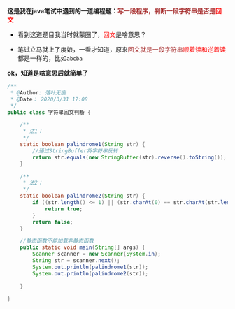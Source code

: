 **这是我在java笔试中遇到的一道编程题：<font color=brown>写一段程序，判断一段字符串是否是</font><font color=red>回文</font>**

- 看到这道题目我当时就蒙圈了，<font color=red>回文</font>是啥意思？

- 笔试立马就上了度娘，一看才知道，原来<font color=brown>回文就是一段字符串</font><font color=red>顺着读和逆着读</font>都是一样的，比如`abcba`



**ok，知道是啥意思后就简单了**

```java
/**
 * @Author: 落叶无痕
 * @Date： 2020/3/31 17:08
 */
public class 字符串回文判断 {

    /**
     * 法1：
     */
    static boolean palindrome1(String str) {
        //通过StringBuffer将字符串反转
        return str.equals(new StringBuffer(str).reverse().toString());
    }

    /**
     * 法2：
     */
    static boolean palindrome2(String str) {
        if ((str.length() <= 1) || (str.charAt(0) == str.charAt(str.length() - 1))){
            return true;
        }
        return false;
    }

    //静态函数不能加载非静态函数
    public static void main(String[] args) {
        Scanner scanner = new Scanner(System.in);
        String str = scanner.next();
        System.out.println(palindrome1(str));
        System.out.println(palindrome2(str));

    }

}
```

